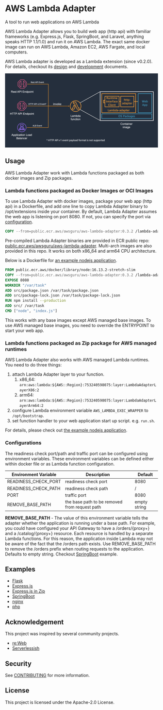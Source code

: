 # AWS Lambda Adapter

A tool to run web applications on AWS Lambda

AWS Lambda Adapter allows you to build web app (http api) with familiar frameworks (e.g. Express.js, Flask, SpringBoot, and Laravel, anything speaks HTTP 1.1/1.0) and run it on AWS Lambda.
The exact same docker image can run on AWS Lambda, Amazon EC2, AWS Fargate, and local computers.

AWS Lambda adapter is developed as a Lambda extension (since v0.2.0). For details, checkout its [design](docs/design.md) and [development](docs/development.md) documents.

![Lambda Adapter](docs/images/lambda-adapter-overview.png)

## Usage

AWS Lambda Adapter work with Lambda functions packaged as both docker images and Zip packages.

### Lambda functions packaged as Docker Images or OCI Images

To use Lambda Adapter with docker images, package your web app (http api) in a Dockerfile, and add one line to copy Lambda Adapter binary to /opt/extensions inside your container.
By default, Lambda Adapter assumes the web app is listening on port 8080. If not, you can specify the port via [configuration](#Configurations).

```dockerfile
COPY --from=public.ecr.aws/awsguru/aws-lambda-adapter:0.3.2 /lambda-adapter /opt/extensions/lambda-adapter
```

Pre-compiled Lambda Adapter binaries are provided in ECR public repo: [public.ecr.aws/awsguru/aws-lambda-adapter](https://gallery.ecr.aws/awsguru/aws-lambda-adapter).
Multi-arch images are also provided in this repo. It works on both x86_64 and arm64 CPU architecture.

Below is a Dockerfile for [an example nodejs application](examples/expressjs).

```dockerfile
FROM public.ecr.aws/docker/library/node:16.13.2-stretch-slim
COPY --from=public.ecr.aws/awsguru/aws-lambda-adapter:0.3.2 /lambda-adapter /opt/extensions/lambda-adapter
EXPOSE 8080
WORKDIR "/var/task"
ADD src/package.json /var/task/package.json
ADD src/package-lock.json /var/task/package-lock.json
RUN npm install --production
ADD src/ /var/task
CMD ["node", "index.js"]
```

This works with any base images except AWS managed base images. To use AWS managed base images, you need to override the ENTRYPOINT to start your web app.

### Lambda functions packaged as Zip package for AWS managed runtimes

AWS Lambda Adapter also works with AWS managed Lambda runtimes. You need to do three things:

1. attach Lambda Adapter layer to your function. 
   1. x86_64: `arn:aws:lambda:${AWS::Region}:753240598075:layer:LambdaAdapterLayerX86:2`
   2. arm64: `arn:aws:lambda:${AWS::Region}:753240598075:layer:LambdaAdapterLayerArm64:2`
2. configure Lambda environment variable `AWS_LAMBDA_EXEC_WRAPPER` to `/opt/bootstrap`. 
3. set function handler to your web application start up script. e.g. `run.sh`.

For details, please check out [the example nodejs application](examples/expressjs-zip).


### Configurations

The readiness check port/path and traffic port can be configured using environment variables. These environment variables can be defined either within docker file or as Lambda function configuration.

|Environment Variable| Description                                   | Default      |
|--------------------|-----------------------------------------------|--------------|
|READINESS_CHECK_PORT| readiness check port                          | 8080         |
|READINESS_CHECK_PATH| readiness check path                          | /            |
|PORT                | traffic port                                  | 8080         |
|REMOVE_BASE_PATH    | the base path to be removed from request path | empty string |

**REMOVE_BASE_PATH** - The value of this environment variable tells the adapter whether the application is running under a base path.
For example, you could have configured your API Gateway to have a /orders/{proxy+} and a /catalog/{proxy+} resource.
Each resource is handled by a separate Lambda functions. For this reason, the application inside Lambda may not be aware of the fact that the /orders path exists.
Use REMOVE_BASE_PATH to remove the /orders prefix when routing requests to the application. Defaults to empty string. Checkout [SpringBoot](examples/springboot) example.

## Examples

- [Flask](examples/flask)
- [Express.js](examples/expressjs)
- [Express.js in Zip](examples/expressjs-zip)
- [SpringBoot](examples/springboot)
- [nginx](examples/nginx)
- [php](examples/php)

## Acknowledgement

This project was inspired by several community projects.

- [re:Web](https://github.com/apparentorder/reweb)
- [Serverlessish](https://github.com/glassechidna/serverlessish)

## Security

See [CONTRIBUTING](CONTRIBUTING.md#security-issue-notifications) for more information.

## License

This project is licensed under the Apache-2.0 License.
